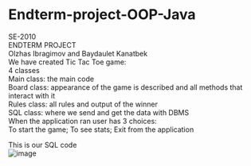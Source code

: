 # Endterm-project-OOP-Java
SE-2010 <br>
ENDTERM PROJECT <br>
Olzhas Ibragimov and Baydaulet Kanatbek <br>
We have created Tic Tac Toe game:<br>
4 classes<br>
Main class: the main code<br>
Board class: appearance of the game is described and all methods that interact with it<br>
Rules class: all rules and output of the winner<br>
SQL class: where we send and get the data with DBMS<br>
When the application ran user has 3 choices:<br>
To start the game; To see stats; Exit from the application<br>

This is our SQL code<br>
![image](https://user-images.githubusercontent.com/80465858/111027383-22098f00-841a-11eb-8619-8c442100faa3.png)
